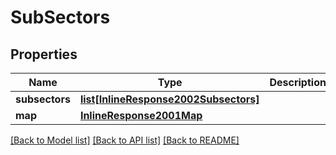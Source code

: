 # SubSectors

## Properties
Name | Type | Description | Notes
------------ | ------------- | ------------- | -------------
**subsectors** | [**list[InlineResponse2002Subsectors]**](InlineResponse2002Subsectors.md) |  | [optional] 
**map** | [**InlineResponse2001Map**](InlineResponse2001Map.md) |  | [optional] 

[[Back to Model list]](../README.md#documentation-for-models) [[Back to API list]](../README.md#documentation-for-api-endpoints) [[Back to README]](../README.md)


